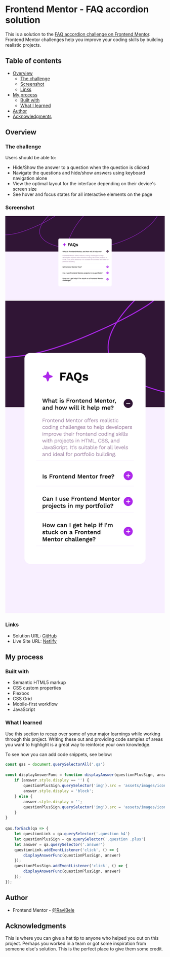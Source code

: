 # Frontend Mentor - FAQ accordion solution

This is a solution to the [FAQ accordion challenge on Frontend Mentor](https://www.frontendmentor.io/challenges/faq-accordion-wyfFdeBwBz). Frontend Mentor challenges help you improve your coding skills by building realistic projects. 

## Table of contents

- [Overview](#overview)
  - [The challenge](#the-challenge)
  - [Screenshot](#screenshot)
  - [Links](#links)
- [My process](#my-process)
  - [Built with](#built-with)
  - [What I learned](#what-i-learned)
- [Author](#author)
- [Acknowledgments](#acknowledgments)


## Overview

### The challenge

Users should be able to:

- Hide/Show the answer to a question when the question is clicked
- Navigate the questions and hide/show answers using keyboard navigation alone
- View the optimal layout for the interface depending on their device's screen size
- See hover and focus states for all interactive elements on the page

### Screenshot

![Desktop](image.png)
![Mobile](image-1.png)

### Links

- Solution URL: [GitHub](https://github.com/RaviBele/Javascript-FAQ-According)
- Live Site URL: [Netlify](https://wonderful-sawine-b77f41.netlify.app/)

## My process

### Built with

- Semantic HTML5 markup
- CSS custom properties
- Flexbox
- CSS Grid
- Mobile-first workflow
- JavaScript


### What I learned

Use this section to recap over some of your major learnings while working through this project. Writing these out and providing code samples of areas you want to highlight is a great way to reinforce your own knowledge.

To see how you can add code snippets, see below:

```js
const qas = document.querySelectorAll('.qa')

const displayAnswerFunc = function displayAnswer(questionPlusSign, answer) {
    if (answer.style.display == '') {
        questionPlusSign.querySelector('img').src = 'assets/images/icon-minus.svg'
        answer.style.display = 'block';
    } else {
        answer.style.display = '';
        questionPlusSign.querySelector('img').src = 'assets/images/icon-plus.svg'
    }
}

qas.forEach(qa => {
    let questionLink = qa.querySelector('.question h4')
    let questionPlusSign = qa.querySelector('.question .plus')
    let answer = qa.querySelector('.answer')
    questionLink.addEventListener('click', () => {
        displayAnswerFunc(questionPlusSign, answer)
    });
    questionPlusSign.addEventListener('click', () => {
        displayAnswerFunc(questionPlusSign, answer)
    });
});
```

## Author

- Frontend Mentor - [@RaviBele](https://www.frontendmentor.io/profile/RaviBele)

## Acknowledgments

This is where you can give a hat tip to anyone who helped you out on this project. Perhaps you worked in a team or got some inspiration from someone else's solution. This is the perfect place to give them some credit.
